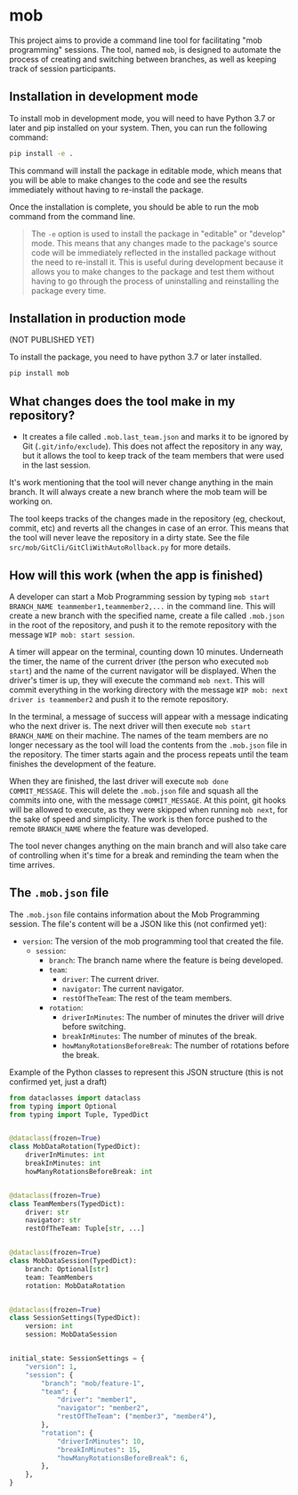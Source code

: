 # mob

This project aims to provide a command line tool for facilitating "mob programming" sessions. The tool, named `mob`, is
designed to automate the process of creating and switching between branches, as well as keeping track of session
participants.

## Installation in development mode

To install mob in development mode, you will need to have Python 3.7 or later and pip installed on your system. Then,
you can run the following command:

```bash
pip install -e .
````

This command will install the package in editable mode, which means that you will be able to make changes to the code
and see the results immediately without having to re-install the package.

Once the installation is complete, you should be able to run the mob command from the command line.

> The `-e` option is used to install the package in "editable" or "develop" mode. This means that any changes made to
> the package's source code will be immediately reflected in the installed package without the need to re-install it.
> This is useful during development because it allows you to make changes to the package and test them without having to
> go through the process of uninstalling and reinstalling the package every time.

## Installation in production mode

(NOT PUBLISHED YET)

To install the package, you need to have python 3.7 or later installed.

```bash
pip install mob
```

## What changes does the tool make in my repository?

- It creates a file called `.mob.last_team.json` and marks it to be ignored by Git (`.git/info/exclude`). This does not
  affect the repository in any way, but it allows the tool to keep track of the team members that were used in the last
  session.

It's work mentioning that the tool will never change anything in the main branch. It will always create a new branch
where the mob team will be working on.

The tool keeps tracks of the changes made in the repository (eg, checkout, commit, etc) and reverts all the changes
in case of an error. This means that the tool will never leave the repository in a dirty state. See the
file `src/mob/GitCli/GitCliWithAutoRollback.py` for more details.

## How will this work (when the app is finished)

A developer can start a Mob Programming session by typing `mob start BRANCH_NAME teammember1,teammember2,...` in the
command line. This will create a new branch with the specified name, create a file called `.mob.json` in the root of the
repository, and push it to the remote repository with the message `WIP mob: start session`.

A timer will appear on the terminal, counting down 10 minutes. Underneath the timer, the name of the current driver (the
person who executed `mob start`) and the name of the current navigator will be displayed. When the driver's timer is up,
they will execute the command `mob next`. This will commit everything in the working directory with the
message `WIP mob:
next driver is teammember2` and push it to the remote repository.

In the terminal, a message of success will appear with a message indicating who the next driver is. The next driver will
then execute `mob start BRANCH_NAME` on their machine. The names of the team members are no longer necessary as the tool
will load the contents from the `.mob.json` file in the repository. The timer starts again and the process repeats until
the team finishes the development of the feature.

When they are finished, the last driver will execute `mob done COMMIT_MESSAGE`. This will delete the `.mob.json` file
and
squash all the commits into one, with the message `COMMIT_MESSAGE`. At this point, git hooks will be allowed to execute,
as they were skipped when running `mob next`, for the sake of speed and simplicity. The work is then force pushed to the
remote `BRANCH_NAME` where the feature was developed.

The tool never changes anything on the main branch and will also take care of controlling when it's time for a break and
reminding the team when the time arrives.

## The `.mob.json` file

The `.mob.json` file contains information about the Mob Programming session. The file's content will be a JSON like
this (not confirmed yet):

- `version`: The version of the mob programming tool that created the file.
    - `session`:
        - `branch`: The branch name where the feature is being developed.
        - `team`:
            - `driver`: The current driver.
            - `navigator`: The current navigator.
            - `restOfTheTeam`: The rest of the team members.
        - `rotation`:
            - `driverInMinutes`: The number of minutes the driver will drive before switching.
            - `breakInMinutes`: The number of minutes of the break.
            - `howManyRotationsBeforeBreak`: The number of rotations before the break.

Example of the Python classes to represent this JSON structure (this is not confirmed yet, just a draft)

```python
from dataclasses import dataclass
from typing import Optional
from typing import Tuple, TypedDict


@dataclass(frozen=True)
class MobDataRotation(TypedDict):
    driverInMinutes: int
    breakInMinutes: int
    howManyRotationsBeforeBreak: int


@dataclass(frozen=True)
class TeamMembers(TypedDict):
    driver: str
    navigator: str
    restOfTheTeam: Tuple[str, ...]


@dataclass(frozen=True)
class MobDataSession(TypedDict):
    branch: Optional[str]
    team: TeamMembers
    rotation: MobDataRotation


@dataclass(frozen=True)
class SessionSettings(TypedDict):
    version: int
    session: MobDataSession


initial_state: SessionSettings = {
    "version": 1,
    "session": {
        "branch": "mob/feature-1",
        "team": {
            "driver": "member1",
            "navigator": "member2",
            "restOfTheTeam": ("member3", "member4"),
        },
        "rotation": {
            "driverInMinutes": 10,
            "breakInMinutes": 15,
            "howManyRotationsBeforeBreak": 6,
        },
    },
}
```